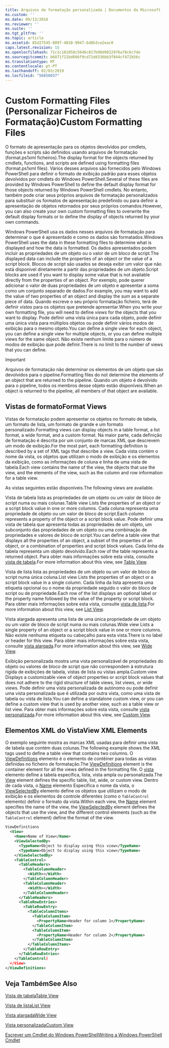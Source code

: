 ```yaml
---
title: Arquivos de formatação personalizada | Documentos da Microsoft
ms.custom: ''
ms.date: 09/13/2016
ms.reviewer: ''
ms.suite: ''
ms.tgt_pltfrm: ''
ms.topic: article
ms.assetid: 85d27545-8097-4010-9947-6d8b3ce2eac0
caps.latest.revision: 15
ms.openlocfilehash: 71c1c181058c5646c817b90d9832976a78c6c7de
ms.sourcegitcommit: b6871f21bd666f9cd71dd336bb3f844cf472b56c
ms.translationtype: MT
ms.contentlocale: pt-PT
ms.lasthandoff: 02/03/2019
ms.locfileid: "56850037"
---
```

# <a name="custom-formatting-files"></a><span data-ttu-id="a4f5d-102">Custom Formatting Files (Personalizar Ficheiros de Formatação)</span><span class="sxs-lookup"><span data-stu-id="a4f5d-102">Custom Formatting Files</span></span>

<span data-ttu-id="a4f5d-103">O formato de apresentação para os objetos devolvidos por cmdlets, funções e scripts são definidos usando arquivos de formatação (format.ps1xml ficheiros).</span><span class="sxs-lookup"><span data-stu-id="a4f5d-103">The display format for the objects returned by cmdlets, functions, and scripts are defined using formatting files (format.ps1xml files).</span></span> <span data-ttu-id="a4f5d-104">Vários desses arquivos são fornecidos pelo Windows PowerShell para definir o formato de exibição padrão para esses objetos devolvidos por cmdlets do Windows PowerShell.</span><span class="sxs-lookup"><span data-stu-id="a4f5d-104">Several of these files are provided by Windows PowerShell to define the default display format for those objects returned by Windows PowerShell cmdlets.</span></span> <span data-ttu-id="a4f5d-105">No entanto, também pode criar seus próprios arquivos de formatação personalizados para substituir os formatos de apresentação predefinido ou para definir a apresentação de objetos retornados por seus próprios comandos.</span><span class="sxs-lookup"><span data-stu-id="a4f5d-105">However, you can also create your own custom formatting files to overwrite the default display formats or to define the display of objects returned by your own commands.</span></span>

<span data-ttu-id="a4f5d-106">Windows PowerShell usa os dados nesses arquivos de formatação para determinar o que é apresentado e como os dados são formatados.</span><span class="sxs-lookup"><span data-stu-id="a4f5d-106">Windows PowerShell uses the data in these formatting files to determine what is displayed and how the data is formatted.</span></span> <span data-ttu-id="a4f5d-107">Os dados apresentados podem incluir as propriedades de um objeto ou o valor de um bloco de script.</span><span class="sxs-lookup"><span data-stu-id="a4f5d-107">The displayed data can include the properties of an object or the value of a script block.</span></span>  <span data-ttu-id="a4f5d-108">Blocos de script são usados se deseja exibir um valor que não está disponível diretamente a partir das propriedades de um objeto.</span><span class="sxs-lookup"><span data-stu-id="a4f5d-108">Script blocks are used if you want to display some value that is not available directly from the properties of an object.</span></span> <span data-ttu-id="a4f5d-109">Por exemplo, pode querer adicionar o valor de duas propriedades de um objeto e apresentar a soma como um conjunto separado de dados.</span><span class="sxs-lookup"><span data-stu-id="a4f5d-109">For example, you may want to add the value of two properties of an object and display the sum as a separate piece of data.</span></span> <span data-ttu-id="a4f5d-110">Quando escreve o seu próprio formatação ficheiro, terá de definir *vistas* para os objetos que pretende apresentar.</span><span class="sxs-lookup"><span data-stu-id="a4f5d-110">When you write your own formatting file, you will need to define *views* for the objects that you want to display.</span></span> <span data-ttu-id="a4f5d-111">Pode definir uma vista única para cada objeto, pode definir uma única vista para múltiplos objetos ou pode definir vários modos de exibição para o mesmo objeto.</span><span class="sxs-lookup"><span data-stu-id="a4f5d-111">You can define a single view for each object, you can define a single view for multiple objects, or you can define multiple views for the same object.</span></span> <span data-ttu-id="a4f5d-112">Não existe nenhum limite para o número de modos de exibição que pode definir.</span><span class="sxs-lookup"><span data-stu-id="a4f5d-112">There is no limit to the number of views that you can define.</span></span>

> [!IMPORTANT]
> <span data-ttu-id="a4f5d-113">Arquivos de formatação não determinar os elementos de um objeto que são devolvidos para o pipeline.</span><span class="sxs-lookup"><span data-stu-id="a4f5d-113">Formatting files do not determine the elements of an object that are returned to the pipeline.</span></span> <span data-ttu-id="a4f5d-114">Quando um objeto é devolvido para o pipeline, todos os membros desse objeto estão disponíveis.</span><span class="sxs-lookup"><span data-stu-id="a4f5d-114">When an object is returned to the pipeline, all members of that object are available.</span></span>

## <a name="format-views"></a><span data-ttu-id="a4f5d-115">Vistas de formato</span><span class="sxs-lookup"><span data-stu-id="a4f5d-115">Format Views</span></span>

<span data-ttu-id="a4f5d-116">Vistas de formatação podem apresentar os objetos no formato de tabela, um formato de lista, um formato de grande e um formato personalizado.</span><span class="sxs-lookup"><span data-stu-id="a4f5d-116">Formatting views can display objects in a table format, a list format, a wide format, and a custom format.</span></span> <span data-ttu-id="a4f5d-117">Na maior parte, cada definição de formatação é descrita por um conjunto de marcas XML que descrevem um modo de exibição.</span><span class="sxs-lookup"><span data-stu-id="a4f5d-117">For the most part, each formatting definition is described by a set of XML tags that describe a view.</span></span> <span data-ttu-id="a4f5d-118">Cada vista contém o nome da vista, os objetos que utilizam o modo de exibição e os elementos da exibição, como as informações de coluna e linha de uma vista de tabela.</span><span class="sxs-lookup"><span data-stu-id="a4f5d-118">Each view contains the name of the view, the objects that use the view, and the elements of the view, such as the column and row information for a table view.</span></span>

<span data-ttu-id="a4f5d-119">As vistas seguintes estão disponíveis.</span><span class="sxs-lookup"><span data-stu-id="a4f5d-119">The following views are available.</span></span>

<span data-ttu-id="a4f5d-120">Vista de tabela lista as propriedades de um objeto ou um valor de bloco de script numa ou mais colunas.</span><span class="sxs-lookup"><span data-stu-id="a4f5d-120">Table view Lists the properties of an object or a script block value in one or more columns.</span></span> <span data-ttu-id="a4f5d-121">Cada coluna representa uma propriedade de objeto ou um valor de bloco de script.</span><span class="sxs-lookup"><span data-stu-id="a4f5d-121">Each column represents a property of the object or a script block value.</span></span> <span data-ttu-id="a4f5d-122">Pode definir uma vista de tabela que apresenta todas as propriedades de um objeto, um subconjunto das propriedades de um objeto ou uma combinação de propriedades e valores de bloco de script.</span><span class="sxs-lookup"><span data-stu-id="a4f5d-122">You can define a table view that displays all the properties of an object, a subset of the properties of an object, or a combination of properties and script block values.</span></span> <span data-ttu-id="a4f5d-123">Cada linha da tabela representa um objeto devolvido.</span><span class="sxs-lookup"><span data-stu-id="a4f5d-123">Each row of the table represents a returned object.</span></span> <span data-ttu-id="a4f5d-124">Para obter mais informações sobre esta vista, consulte [vista de tabela](../format/creating-a-table-view.md).</span><span class="sxs-lookup"><span data-stu-id="a4f5d-124">For more information about this view, see [Table View](../format/creating-a-table-view.md).</span></span>

<span data-ttu-id="a4f5d-125">Vista de lista lista as propriedades de um objeto ou um valor de bloco de script numa única coluna.</span><span class="sxs-lookup"><span data-stu-id="a4f5d-125">List view Lists the properties of an object or a script block value in a single column.</span></span> <span data-ttu-id="a4f5d-126">Cada linha da lista apresenta uma etiqueta opcional ou o nome da propriedade seguido o valor do bloco de script ou de propriedade.</span><span class="sxs-lookup"><span data-stu-id="a4f5d-126">Each row of the list displays an optional label or the property name followed by the value of the property or script block.</span></span> <span data-ttu-id="a4f5d-127">Para obter mais informações sobre esta vista, consulte [vista de lista](../format/creating-a-list-view.md).</span><span class="sxs-lookup"><span data-stu-id="a4f5d-127">For more information about this view, see [List View](../format/creating-a-list-view.md).</span></span>

<span data-ttu-id="a4f5d-128">Vista alargada apresenta uma lista de uma única propriedade de um objeto ou um valor de bloco de script numa ou mais colunas.</span><span class="sxs-lookup"><span data-stu-id="a4f5d-128">Wide view Lists a single property of an object or a script block value in one or more columns.</span></span> <span data-ttu-id="a4f5d-129">Não existe nenhuma etiqueta ou cabeçalho para esta vista.</span><span class="sxs-lookup"><span data-stu-id="a4f5d-129">There is no label or header for this view.</span></span> <span data-ttu-id="a4f5d-130">Para obter mais informações sobre esta vista, consulte [vista alargada](../format/creating-a-wide-view.md).</span><span class="sxs-lookup"><span data-stu-id="a4f5d-130">For more information about this view, see [Wide View](../format/creating-a-wide-view.md).</span></span>

<span data-ttu-id="a4f5d-131">Exibição personalizada mostra uma vista personalizável de propriedades do objeto ou valores de bloco de script que não correspondem à estrutura rígida de exibições de tabela, vistas de lista ou vistas ampla.</span><span class="sxs-lookup"><span data-stu-id="a4f5d-131">Custom view Displays a customizable view of object properties or script block values that does not adhere to the rigid structure of table views, list views, or wide views.</span></span> <span data-ttu-id="a4f5d-132">Pode definir uma vista personalizada de autónomo ou pode definir uma vista personalizada que é utilizada por outra vista, como uma vista de tabela ou vista de lista.</span><span class="sxs-lookup"><span data-stu-id="a4f5d-132">You can define a standalone custom view, or you can define a custom view that is used by another view, such as a table view or list view.</span></span> <span data-ttu-id="a4f5d-133">Para obter mais informações sobre esta vista, consulte [vista personalizada](../format/creating-custom-controls.md).</span><span class="sxs-lookup"><span data-stu-id="a4f5d-133">For more information about this view, see [Custom View](../format/creating-custom-controls.md).</span></span>

## <a name="view-xml-elements"></a><span data-ttu-id="a4f5d-134">Elementos XML do Vista</span><span class="sxs-lookup"><span data-stu-id="a4f5d-134">View XML Elements</span></span>

<span data-ttu-id="a4f5d-135">O exemplo seguinte mostra as marcas XML usadas para definir uma vista de tabela que contém duas colunas.</span><span class="sxs-lookup"><span data-stu-id="a4f5d-135">The following example shows the XML tags used to define a table view that contains two columns.</span></span> <span data-ttu-id="a4f5d-136">O [ViewDefinitions](../format/viewdefinitions-element-format.md) elemento é o elemento de contêiner para todas as vistas definidas no ficheiro de formatação.</span><span class="sxs-lookup"><span data-stu-id="a4f5d-136">The [ViewDefinitions](../format/viewdefinitions-element-format.md) element is the container element for all the views defined in the formatting file.</span></span> <span data-ttu-id="a4f5d-137">O [vista](../format/view-element-format.md) elemento define a tabela específica, lista, vista ampla ou personalizada.</span><span class="sxs-lookup"><span data-stu-id="a4f5d-137">The [View](../format/view-element-format.md) element defines the specific table, list, wide, or custom view.</span></span> <span data-ttu-id="a4f5d-138">Dentro de cada vista, o [Name](../format/name-element-for-view-format.md) elemento Especifica o nome da vista, o [ViewSelectedBy](../format/viewselectedby-element-format.md) elemento define os objetos que utilizam o modo de exibição e os elementos de controle diferentes (como o `TableControl` elemento) definir o formato da vista.</span><span class="sxs-lookup"><span data-stu-id="a4f5d-138">Within each view, the [Name](../format/name-element-for-view-format.md) element specifies the name of the view, the [ViewSelectedBy](../format/viewselectedby-element-format.md) element defines the objects that use the view, and the different control elements (such as the `TableControl` element) define the format of the view.</span></span>

```xml
ViewDefinitions
  <View>
    <Name>Name of View</Name>
    <ViewSelectedBy>
      <TypeName>Object to display using this view</TypeName>
      <TypeName>Object to display using this view</TypeName>
    </ViewSelectedBy>
    <TableControl>
      <TableHeaders>
        <TableColumnHeader>
          <Width></Width>
        </TableColumnHeader>
        <TableColumnHeader>
          <Width></Width>
        </TableColumnHeader>
      </TableHeaders>
      <TableRowEntries>
        <TableRowEntry>
          <TableColumnItems>
            <TableColumnItem>
              <PropertyName>Header for column 1</PropertyName>
            </TableColumnItem>
            <TableColumnItem>
              <PropertyName>Header for column 2</PropertyName>
            </TableColumnItem>
          </TableColumnItems>
        </TableRowEntry>
      </TableRowEntries>
    </TableControl)
  </View>
</ViewDefinitions>

```

## <a name="see-also"></a><span data-ttu-id="a4f5d-139">Veja Também</span><span class="sxs-lookup"><span data-stu-id="a4f5d-139">See Also</span></span>

[<span data-ttu-id="a4f5d-140">Vista de tabela</span><span class="sxs-lookup"><span data-stu-id="a4f5d-140">Table View</span></span>](../format/creating-a-table-view.md)

[<span data-ttu-id="a4f5d-141">Vista de lista</span><span class="sxs-lookup"><span data-stu-id="a4f5d-141">List View</span></span>](../format/creating-a-list-view.md)

[<span data-ttu-id="a4f5d-142">Vista alargada</span><span class="sxs-lookup"><span data-stu-id="a4f5d-142">Wide View</span></span>](../format/creating-a-wide-view.md)

[<span data-ttu-id="a4f5d-143">Vista personalizada</span><span class="sxs-lookup"><span data-stu-id="a4f5d-143">Custom View</span></span>](../format/creating-custom-controls.md)

[<span data-ttu-id="a4f5d-144">Escrever um Cmdlet do Windows PowerShell</span><span class="sxs-lookup"><span data-stu-id="a4f5d-144">Writing a Windows PowerShell Cmdlet</span></span>](./writing-a-windows-powershell-cmdlet.md)
